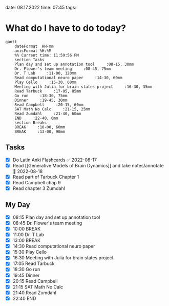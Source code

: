 date: 08.17.2022
time: 07:45
tags: 
# What do I have to do today?
```mermaid
gantt
    dateFormat  HH-mm
    axisFormat %H:%M
    %% Current time: 11:59:56 PM
    section Tasks
    Plan day and set up annotation tool     :08-15, 30mm
    Dr. Flower's team meeting     :08-45, 75mm
    Dr. T Lab     :11-00, 120mm
    Read computational neuro paper     :14-30, 60mm
    Play Cello     :15-30, 60mm
    Meeting with Julia for brain states project     :16-30, 35mm
    Read Tarbuck     :17-05, 85mm
    Go run     :18-30, 75mm
    Dinner     :19-45, 30mm
    Read Campbell     :20-15, 60mm
    SAT Math No Calc     :21-15, 25mm
    Read Zumdahl     :21-40, 60mm
    END     :22-40, 0mm
    section Breaks
    BREAK     :10-00, 60mm
    BREAK     :13-00, 90mm
```

## Tasks
- [x] Do Latin Anki Flashcards ✅ 2022-08-17
- [x] Read [[Generative Models of Brain Dynamics]] and take notes/annotate 📅 2022-08-18
- [x] Read part of Tarbuck Chapter 1
- [x] Read Campbell chap 9
- [x] Read chapter 3 Zumdahl
## My Day
- [x] 08:15 Plan day and set up annotation tool
- [x] 08:45 Dr. Flower's team meeting
- [x] 10:00 BREAK
- [x] 11:00 Dr. T Lab
- [x] 13:00 BREAK
- [x] 14:30 Read computational neuro paper
- [x] 15:30 Play Cello
- [x] 16:30 Meeting with Julia for brain states project
- [x] 17:05 Read Tarbuck
- [x] 18:30 Go run
- [x] 19:45 Dinner
- [x] 20:15 Read Campbell
- [x] 21:15 SAT Math No Calc
- [x] 21:40 Read Zumdahl
- [x] 22:40 END